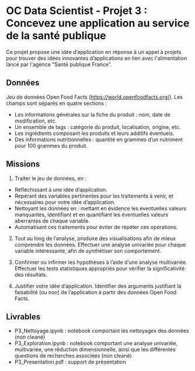# OC Data Scientist - Projet 3 : Concevez une application au service de la santé publique
Ce projet propose une idée d’application en réponse à un appel à projets pour trouver des idées innovantes d’applications en lien avec l'alimentation lancé par l'agence "Santé publique France".

## Données
Jeu de données Open Food Facts (https://world.openfoodfacts.org/). Les champs sont séparés en quatre sections :
- Les informations générales sur la fiche du produit : nom, date de modification, etc.
- Un ensemble de tags : catégorie du produit, localisation, origine, etc.
- Les ingrédients composant les produits et leurs additifs éventuels.
- Des informations nutritionnelles : quantité en grammes d’un nutriment pour 100 grammes du produit.

## Missions
1) Traiter le jeu de données, en :
- Réfléchissant à une idée d’application.
- Repérant des variables pertinentes pour les traitements à venir, et nécessaires pour votre idée d’application.
- Nettoyant les données en : mettant en évidence les éventuelles valeurs manquantes, identifiant et en quantifiant les éventuelles valeurs aberrantes de chaque variable.
- Automatisant ces traitements pour éviter de répéter ces opérations.

2) Tout au long de l’analyse, produire des visualisations afin de mieux comprendre les données. Effectuer une analyse univariée pour chaque variable intéressante, afin de synthétiser son comportement.

3) Confirmer ou infirmer les hypothèses à l’aide d’une analyse multivariée. Effectuer les tests statistiques appropriés pour vérifier la significativité des résultats.

4) Justifier votre idée d’application. Identifier des arguments justifiant la faisabilité (ou non) de l’application à partir des données Open Food Facts.

## Livrables
- P3_Nettoyage.ipynb : notebook comportant les nettoyages des données (non cleané)
- P3_Exploration.ipynb : notebook comportant une analyse univariée, multivariée, une réduction dimensionnelle, ainsi que les différentes questions de recherches associées (non cleané)
- P3_Presentation.pdf : support de présentation
